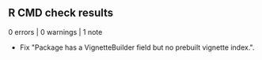 ## R CMD check results

0 errors | 0 warnings | 1 note

* Fix "Package has a VignetteBuilder field but no prebuilt vignette index.".
